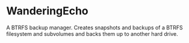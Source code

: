 # WanderingEcho
A BTRFS backup manager. Creates snapshots and backups of a BTRFS filesystem and subvolumes and backs them up to another hard drive.
